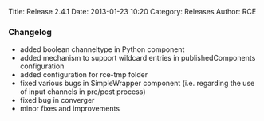 Title: Release 2.4.1
Date: 2013-01-23 10:20
Category: Releases
Author: RCE


### Changelog

* added boolean channeltype in Python component
* added mechanism to support wildcard entries in publishedComponents configuration
* added configuration for rce-tmp folder
* fixed various bugs in SimpleWrapper component (i.e. regarding the use of input channels in pre/post process)
* fixed bug in converger
* minor fixes and improvements 